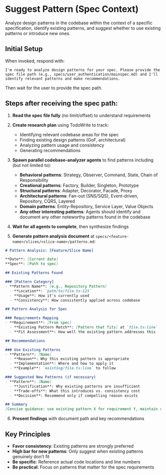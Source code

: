# Suggest Pattern (Spec Context)

Analyze design patterns in the codebase within the context of a specific specification, identify existing patterns, and suggest whether to use existing patterns or introduce new ones.

## Initial Setup

When invoked, respond with:
```
I'm ready to analyze design patterns for your spec. Please provide the spec file path (e.g., specs/user_authentication/mainspec.md) and I'll identify relevant patterns and make recommendations.
```

Then wait for the user to provide the spec path.

## Steps after receiving the spec path:

1. **Read the spec file fully** (no limit/offset) to understand requirements

2. **Create research plan** using TodoWrite to track:
   - Identifying relevant codebase areas for the spec
   - Finding existing design patterns (GoF, architectural)
   - Analyzing pattern usage and consistency
   - Generating recommendations

3. **Spawn parallel codebase-analyzer agents** to find patterns including (but not limited to):
   - **Behavioral patterns**: Strategy, Observer, Command, State, Chain of Responsibility
   - **Creational patterns**: Factory, Builder, Singleton, Prototype
   - **Structural patterns**: Adapter, Decorator, Facade, Proxy
   - **Architectural patterns**: Fan-out (SNS/SQS), Event-driven, Repository, CQRS, Layered
   - **Domain patterns**: Entity-Repository, Service Layer, Value Objects
   - **Any other interesting patterns**: Agents should identify and document any other noteworthy patterns found in the codebase

4. **Wait for all agents to complete**, then synthesize findings

5. **Generate pattern analysis document** at `specs/<feature-name>/slices/<slice-name>/patterns.md`:

```markdown
# Pattern Analysis: [Feature/Slice Name]

**Date**: [Current date]
**Spec**: [Path to spec]

## Existing Patterns Found

### [Pattern Category]
- **Pattern Name**: [e.g., Repository Pattern]
  - **Location**: `path/to/file.ts:123`
  - **Usage**: How it's currently used
  - **Consistency**: How consistently applied across codebase

## Pattern Analysis for Spec

### Requirements Mapping
- **Requirement**: [From spec]
  - **Existing Pattern Match**: [Pattern that fits] at `file.ts:line`
  - **Fit Assessment**: How well the existing pattern addresses this

## Recommendations

### Use Existing Patterns
- **Pattern**: [Name]
  - **Reason**: Why this existing pattern is appropriate
  - **Implementation**: Where and how to apply it
  - **Example**: `existing/file.ts:line` to follow

### Suggested New Patterns (if necessary)
- **Pattern**: [Name]
  - **Justification**: Why existing patterns are insufficient
  - **Trade-offs**: What this introduces vs. consistency cost
  - **Decision**: Recommend only if compelling reason exists

## Summary
[Concise guidance: use existing pattern X for requirement Y, maintain consistency with Z]
```

6. **Present findings** with document path and key recommendations

## Key Principles
- **Favor consistency**: Existing patterns are strongly preferred
- **High bar for new patterns**: Only suggest when existing patterns genuinely don't fit
- **Be specific**: Reference actual code locations and line numbers
- **Be practical**: Focus on patterns that matter for the spec requirements

